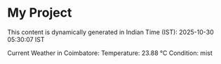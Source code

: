 # My Project

This content is dynamically generated in Indian Time (IST): 2025-10-30 05:30:07 IST


Current Weather in Coimbatore:
Temperature: 23.88 °C
Condition: mist
